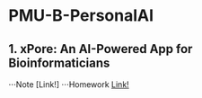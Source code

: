# PMU-B-PersonalAI
## 1. xPore: An AI-Powered App for Bioinformaticians 
⋅⋅⋅Note [Link!]
⋅⋅⋅Homework [Link!](https://github.com/Faremu/PMU-B-PersonalAI/blob/main/Homework%20Xpore%20GMM.ipynb)
